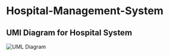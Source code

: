 # Hospital-Management-System
## UMl Diagram for Hospital System
![UML Diagram](https://github.com/mohAnan-CS/Hospital-Management-System/tree/master/images/hospital.jpg)
